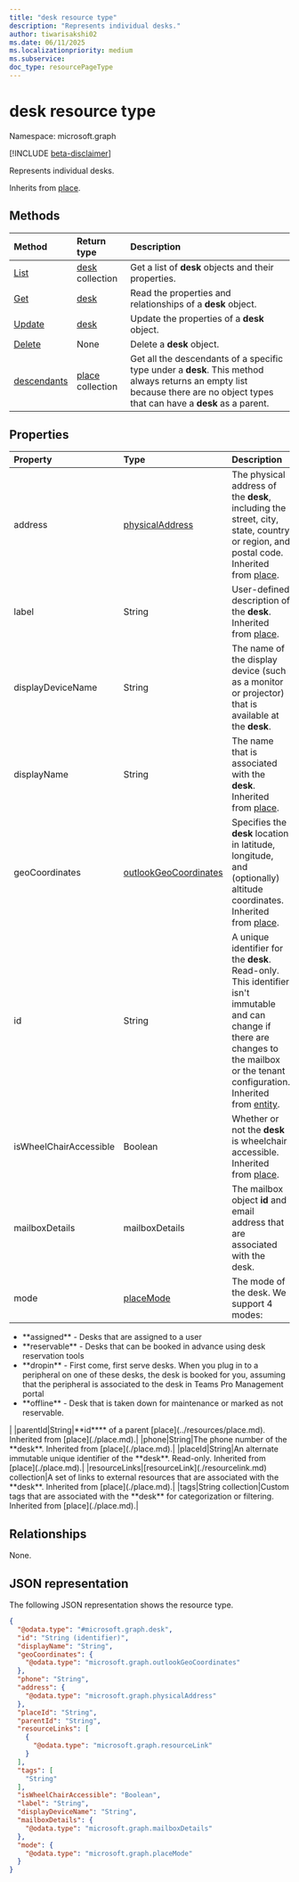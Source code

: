 ```yaml
---
title: "desk resource type"
description: "Represents individual desks."
author: tiwarisakshi02
ms.date: 06/11/2025
ms.localizationpriority: medium
ms.subservice:
doc_type: resourcePageType
---
```


# desk resource type

Namespace: microsoft.graph

[!INCLUDE [beta-disclaimer](../../includes/beta-disclaimer.md)]

Represents individual desks.

Inherits from [place](./place.md).

## Methods
|Method|Return type|Description|
|:---|:---|:---|
|[List](../api/desk-list.md)|[desk](./desk.md) collection|Get a list of **desk** objects and their properties.|
|[Get](../api/desk-get.md)|[desk](./desk.md)|Read the properties and relationships of a **desk** object.|
|[Update](../api/desk-update.md)|[desk](./desk.md)|Update the properties of a **desk** object.|
|[Delete](../api/desk-delete.md)|None|Delete a **desk** object.|
|[descendants](../api/desk-descendants.md)|[place](./place.md) collection|Get all the descendants of a specific type under a **desk**. This method always returns an empty list because there are no object types that can have a **desk** as a parent. |

## Properties
|Property |Type |Description |
|:--|:--|:--|
|address|[physicalAddress](./physicaladdress.md)|The physical address of the **desk**, including the street, city, state, country or region, and postal code. Inherited from [place](./place.md).|
|label |String |User-defined description of the **desk**. Inherited from [place](../resources/place.md).|
|displayDeviceName |String |The name of the display device (such as a monitor or projector) that is available at the **desk**. |
|displayName|String|The name that is associated with the **desk**. Inherited from [place](./place.md).|
|geoCoordinates|[outlookGeoCoordinates](./outlookgeocoordinates.md)|Specifies the **desk** location in latitude, longitude, and (optionally) altitude coordinates. Inherited from [place](./place.md).|
|id|String|A unique identifier for the **desk**. Read-only. This identifier isn't immutable and can change if there are changes to the mailbox or the tenant configuration. Inherited from [entity](./entity.md). |
|isWheelChairAccessible|Boolean|Whether or not the **desk** is wheelchair accessible. Inherited from [place](./place.md).|
|mailboxDetails |mailboxDetails |The mailbox object **id** and email address that are associated with the desk. |
|mode |[placeMode](./placemode.md) |The mode of the desk. We support 4 modes:
<ul><li>**assigned** - Desks that are assigned to a user</li>
<li>**reservable** - Desks that can be booked in advance using desk reservation tools</li>
<li>**dropin** - First come, first serve desks. When you plug in to a peripheral on one of these desks, the desk is booked for you, assuming that the peripheral is associated to the desk in Teams Pro Management portal</li>
<li>**offline** - Desk that is taken down for maintenance or marked as not reservable.</li></ul> |
|parentId|String|**id**** of a parent [place](../resources/place.md). Inherited from [place](./place.md).|
|phone|String|The phone number of the **desk**. Inherited from [place](./place.md).|
|placeId|String|An alternate immutable unique identifier of the **desk**. Read-only. Inherited from [place](./place.md).|
|resourceLinks|[resourceLink](./resourcelink.md) collection|A set of links to external resources that are associated with the **desk**. Inherited from [place](./place.md).|
|tags|String collection|Custom tags that are associated with the **desk** for categorization or filtering. Inherited from [place](./place.md).|

## Relationships
None.

## JSON representation
The following JSON representation shows the resource type.
<!-- {
  "blockType": "resource",
  "keyProperty": "id",
  "@odata.type": "microsoft.graph.desk",
  "baseType": "microsoft.graph.place",
  "openType": false
}
-->
``` json
{
  "@odata.type": "#microsoft.graph.desk",
  "id": "String (identifier)",
  "displayName": "String",
  "geoCoordinates": {
    "@odata.type": "microsoft.graph.outlookGeoCoordinates"
  },
  "phone": "String",
  "address": {
    "@odata.type": "microsoft.graph.physicalAddress"
  },
  "placeId": "String",
  "parentId": "String",
  "resourceLinks": [
    {
      "@odata.type": "microsoft.graph.resourceLink"
    }
  ],
  "tags": [
    "String"
  ],
  "isWheelChairAccessible": "Boolean",
  "label": "String",
  "displayDeviceName": "String",
  "mailboxDetails": {
    "@odata.type": "microsoft.graph.mailboxDetails"
  },
  "mode": {
    "@odata.type": "microsoft.graph.placeMode"
  }
}
```


